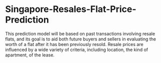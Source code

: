 # Singapore-Resales-Flat-Price-Prediction
 This prediction model will be based on past transactions involving resale flats, and its goal is to aid both future buyers and sellers in evaluating the  worth of a flat after it has been previously resold. Resale prices are influenced by a wide variety  of criteria, including location, the kind of apartment, of the lease.

